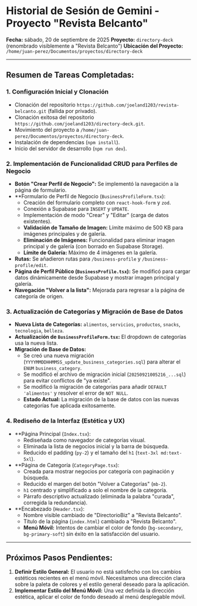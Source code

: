 # Historial de Sesión de Gemini - Proyecto "Revista Belcanto"

**Fecha:** sábado, 20 de septiembre de 2025
**Proyecto:** `directory-deck` (renombrado visiblemente a "Revista Belcanto")
**Ubicación del Proyecto:** `/home/juan-perez/Documentos/proyectos/directory-deck`

---

## Resumen de Tareas Completadas:

### 1. Configuración Inicial y Clonación
- Clonación del repositorio `https://github.com/joeland1203/revista-belcanto.git` (fallida por privado).
- Clonación exitosa del repositorio `https://github.com/joeland1203/directory-deck.git`.
- Movimiento del proyecto a `/home/juan-perez/Documentos/proyectos/directory-deck`.
- Instalación de dependencias (`npm install`).
- Inicio del servidor de desarrollo (`npm run dev`).

### 2. Implementación de Funcionalidad CRUD para Perfiles de Negocio
- **Botón "Crear Perfil de Negocio":** Se implementó la navegación a la página de formulario.
- **Formulario de Perfil de Negocio (`BusinessProfileForm.tsx`):
    - Creación del formulario completo con `react-hook-form` y `zod`.
    - Conexión a Supabase para `INSERT` y `UPDATE`.
    - Implementación de modo "Crear" y "Editar" (carga de datos existentes).
    - **Validación de Tamaño de Imagen:** Límite máximo de 500 KB para imágenes principales y de galería.
    - **Eliminación de Imágenes:** Funcionalidad para eliminar imagen principal y de galería (con borrado en Supabase Storage).
    - **Límite de Galería:** Máximo de 4 imágenes en la galería.
- **Rutas:** Se añadieron rutas para `/business-profile` y `/business-profile/edit`.
- **Página de Perfil Público (`BusinessProfile.tsx`):** Se modificó para cargar datos dinámicamente desde Supabase y mostrar imagen principal y galería.
- **Navegación "Volver a la lista":** Mejorada para regresar a la página de categoría de origen.

### 3. Actualización de Categorías y Migración de Base de Datos
- **Nueva Lista de Categorías:** `alimentos`, `servicios`, `productos`, `snacks`, `tecnologia`, `belleza`.
- **Actualización de `BusinessProfileForm.tsx`:** El dropdown de categorías usa la nueva lista.
- **Migración de Base de Datos:**
    - Se creó una nueva migración (`YYYYMMDDHHMMSS_update_business_categories.sql`) para alterar el `ENUM` `business_category`.
    - Se modificó el archivo de migración inicial (`20250921005216_...sql`) para evitar conflictos de "ya existe".
    - Se modificó la migración de categorías para añadir `DEFAULT 'alimentos'` y resolver el error de `NOT NULL`.
    - **Estado Actual:** La migración de la base de datos con las nuevas categorías fue aplicada exitosamente.

### 4. Rediseño de la Interfaz (Estética y UX)
- **Página Principal (`Index.tsx`):
    - Rediseñada como navegador de categorías visual.
    - Eliminada la lista de negocios inicial y la barra de búsqueda.
    - Reducido el padding (`py-2`) y el tamaño del `h1` (`text-3xl md:text-5xl`).
- **Página de Categoría (`CategoryPage.tsx`):
    - Creada para mostrar negocios por categoría con paginación y búsqueda.
    - Reducido el margen del botón "Volver a Categorías" (`mb-2`).
    - `h1` centrado y simplificado a solo el nombre de la categoría.
    - Párrafo descriptivo actualizado (eliminada la palabra "curada", corregida la redundancia).
- **Encabezado (`Header.tsx`):
    - Nombre visible cambiado de "DirectorioBiz" a "Revista Belcanto".
    - Título de la página (`index.html`) cambiado a "Revista Belcanto".
    - **Menú Móvil:** Intentos de cambiar el color de fondo (`bg-secondary`, `bg-primary-soft`) sin éxito en la satisfacción del usuario.

---

## Próximos Pasos Pendientes:

1.  **Definir Estilo General:** El usuario no está satisfecho con los cambios estéticos recientes en el menú móvil. Necesitamos una dirección clara sobre la paleta de colores y el estilo general deseado para la aplicación.
2.  **Implementar Estilo del Menú Móvil:** Una vez definida la dirección estética, aplicar el color de fondo deseado al menú desplegable móvil.
